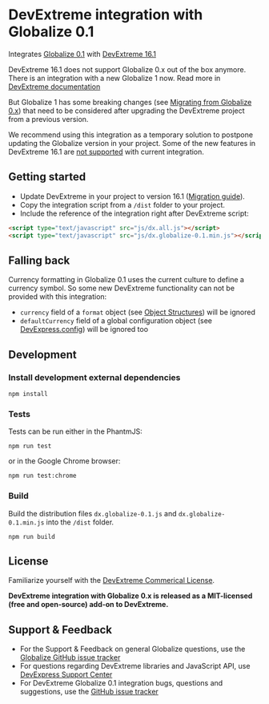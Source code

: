 # DevExtreme integration with Globalize 0.1

Integrates [Globalize 0.1](https://github.com/jquery/globalize/tree/v0.1.1) with [DevExtreme 16.1](http://js.devexpress.com/)

DevExtreme 16.1 does not support Globalize 0.x out of the box anymore. There is an integration with a new Globalize 1 now. Read more in [DevExtreme documentation](http://js.devexpress.com/Documentation/Guide/Common/Migrate_to_the_New_Version/?version=16_1#Common_Migrate_to_the_New_Version_16_1_Version_Specifics_Globalize_1_X_Support)

But Globalize 1 has some breaking changes (see [Migrating from Globalize 0.x](https://github.com/jquery/globalize/blob/master/README.md#migrating-from-globalize-0x)) that need to be considered after upgrading the DevExtreme project from a previous version.

We recommend using this integration as a temporary solution to postpone updating the Globalize version in your project.
Some of the new features in DevExtreme 16.1 are [not supported](#falling-back) with current integration.

## Getting started

 * Update DevExtreme in your project to version 16.1 ([Migration guide](http://js.devexpress.com/Documentation/Guide/Common/Migrate_to_the_New_Version/?version=16_1)).
 * Copy the integration script from a `/dist` folder to your project.
 * Include the reference of the integration right after DevExtreme script:
```html
<script type="text/javascript" src="js/dx.all.js"></script>
<script type="text/javascript" src="js/dx.globalize-0.1.min.js"></script>
```

## Falling back

Currency formatting in Globalize 0.1 uses the current culture to define a currency symbol. So some new DevExtreme functionality can not be provided with this integration:
 * `currency` field of a `format` object (see [Object Structures](http://js.corp.devexpress.com/Documentation/ApiReference/Common/Object_Structures/format/?version=16_1#currency)) will be ignored
 * `defaultCurrency` field of a global configuration object (see [DevExpress.config](http://js.devexpress.com/Documentation/ApiReference/Common/utils/?version=16_1#config)) will be ignored too

## Development

### Install development external dependencies

    npm install
    
### Tests
Tests can be run either in the PhantmJS:

    npm run test

or in the Google Chrome browser:

    npm run test:chrome
    
### Build

Build the distribution files `dx.globalize-0.1.js` and `dx.globalize-0.1.min.js` into the `/dist` folder.

    npm run build

## License

Familiarize yourself with the
[DevExtreme Commerical License](https://www.devexpress.com/Support/EULAs/DevExtreme.xml).  

**DevExtreme integration with Globalize 0.x is released as a MIT-licensed (free and open-source) add-on to DevExtreme.**

## Support & Feedback

* For the Support & Feedback on general Globalize questions, use the [Globalize GitHub issue tracker](https://github.com/jquery/globalize/issues)
* For questions regarding DevExtreme libraries and JavaScript API, use [DevExpress Support Center](https://www.devexpress.com/Support/Center)
* For DevExtreme Globalize 0.1 integration bugs, questions and suggestions, use the [GitHub issue tracker](https://github.com/DevExpress/DevExtreme-Globalize-0.1/issues)
